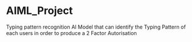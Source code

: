 # AIML_Project
Typing pattern recognition AI Model that can identify the Typing Pattern of each users in order to produce a 2 Factor Autorisation
